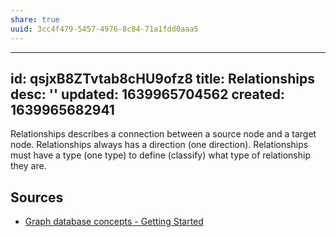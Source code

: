```yaml
---
share: true
uuid: 3cc4f479-5457-4976-8c84-71a1fdd0aaa5
---
```

---
id: qsjxB8ZTvtab8cHU9ofz8
title: Relationships
desc: ''
updated: 1639965704562
created: 1639965682941
---

Relationships describes a connection between a source node and a target node.
Relationships always has a direction (one direction).
Relationships must have a type (one type) to define (classify) what type of relationship they are.

## Sources

* [Graph database concepts - Getting Started](https://neo4j.com/docs/getting-started/current/graphdb-concepts/)

